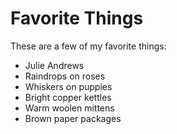 # Favorite Things

These are a few of my favorite things:

- Julie Andrews
- Raindrops on roses
- Whiskers on puppies
- Bright copper kettles
- Warm woolen mittens
- Brown paper packages

